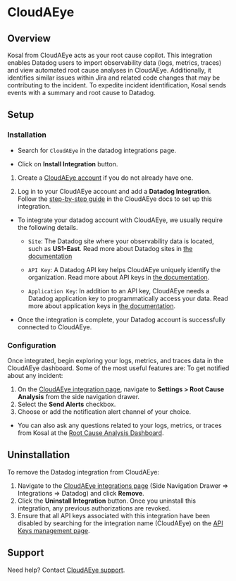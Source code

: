 # CloudAEye

## Overview

Kosal from CloudAEye acts as your root cause copilot. This integration enables Datadog users to import observability data (logs, metrics, traces) and view automated root cause analyses in CloudAEye. Additionally, it identifies similar issues within Jira and related code changes that may be contributing to the incident. To expedite incident identification, Kosal sends events with a summary and root cause to Datadog.

## Setup

### Installation

- Search for `CloudAEye` in the datadog integrations page.

- Click on **Install Integration** button.

1. Create a [CloudAEye account](https://docs.cloudaeye.com/user-guide/tasks/register.html) if you do not already have one. 

2. Log in to your CloudAEye account and add a **Datadog Integration**. Follow the [step-by-step guide](https://docs.cloudaeye.com/user-guide/integrations/datadog.html) in the CloudAEye docs to set up this integration. 

  - To integrate your datadog account with CloudAEye, we usually require the following details.

    - `Site`: The Datadog site where your observability data is located, such as **US1-East**. Read more about Datadog sites in [the documentation](https://docs.datadoghq.com/getting_started/site/#access-the-datadog-site)

    - `API Key`: A Datadog API key helps CloudAEye uniquely identify the organization. Read more about API keys in [the documentation](https://docs.datadoghq.com/account_management/api-app-keys/).

    - `Application Key`: In addition to an API key, CloudAEye needs a Datadog application key to programmatically access your data. Read more about application keys in [the documentation](https://docs.datadoghq.com/account_management/api-app-keys/).


- Once the integration is complete, your Datadog account is successfully connected to CloudAEye.

### Configuration

Once integrated, begin exploring your logs, metrics, and traces data in the CloudAEye dashboard. Some of the most useful features are:
To get notified about any incident:
1. On the [CloudAEye integration page][1], navigate to **Settings > Root Cause Analysis** from the side navigation drawer. 
2. Select the **Send Alerts** checkbox.
3. Choose or add the notification alert channel of your choice.
- You can also ask any questions related to your logs, metrics, or traces from Kosal at the [Root Cause Analysis Dashboard][4].

## Uninstallation

To remove the Datadog integration from CloudAEye:
1. Navigate to the [CloudAEye integrations page][1] (Side Navigation Drawer => Integrations => Datadog) and click **Remove**.
3. Click the **Uninstall Integration** button. Once you uninstall this integration, any previous authorizations are revoked.
3. Ensure that all API keys associated with this integration have been disabled by searching for the integration name (CloudAEye) on the [API Keys management page][3].

## Support

Need help? Contact [CloudAEye support](mailto:support@cloudaeye.com).


[1]: https://console.cloudaeye.com/integrations/datadog
[2]: https://app.datadoghq.com/organization-settings/oauth-applications
[3]: https://app.datadoghq.com/organization-settings/api-keys?filter=CloudAEye
[4]: https://console.cloudaeye.com/rca?startTime=1,months&endTime=now
